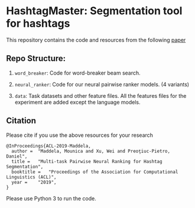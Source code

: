 # HashtagMaster: Segmentation tool for hashtags

This repository contains the code and resources from the following [paper](https://mounicam.github.io/HashtagMaster_ACL_camera_ready_v2.pdf)


## Repo Structure: 
1. ```word_breaker```: Code for word-breaker beam search.

1. ```neural_ranker```: Code for our neural pairwise ranker models. (4 variants) 

1. ```data```: Task datasets and other feature files. All the features files for the experiment are added except the language models.

## Citation
Please cite if you use the above resources for your research
```
@InProceedings{ACL-2019-Maddela,
  author = 	"Maddela, Mounica and Xu, Wei and Preoţiuc-Pietro, Daniel",
  title = 	"Multi-task Pairwise Neural Ranking for Hashtag Segmentation",
  booktitle = 	"Proceedings of the Association for Computational Linguistics (ACL)",
  year = 	"2019",
}
```

Please use Python 3 to run the code.
